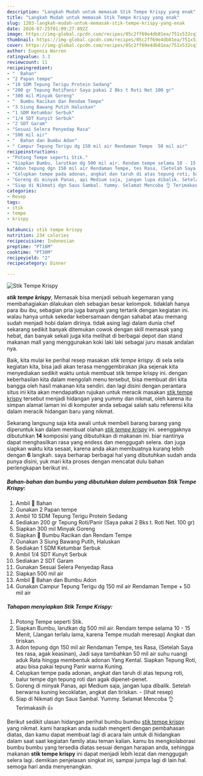```yaml
---
description: "Langkah Mudah untuk memasak Stik Tempe Krispy yang enak"
title: "Langkah Mudah untuk memasak Stik Tempe Krispy yang enak"
slug: 1203-langkah-mudah-untuk-memasak-stik-tempe-krispy-yang-enak
date: 2020-07-25T01:09:27.892Z
image: https://img-global.cpcdn.com/recipes/05c2ff69e4db81ea/751x532cq70/stik-tempe-krispy-foto-resep-utama.jpg
thumbnail: https://img-global.cpcdn.com/recipes/05c2ff69e4db81ea/751x532cq70/stik-tempe-krispy-foto-resep-utama.jpg
cover: https://img-global.cpcdn.com/recipes/05c2ff69e4db81ea/751x532cq70/stik-tempe-krispy-foto-resep-utama.jpg
author: Eugenia Warren
ratingvalue: 3.3
reviewcount: 11
recipeingredient:
- "  Bahan"
- "2 Papan tempe"
- "10 SDM Tepung Terigu Protein Sedang"
- "200 gr Tepung RotiPanir Saya pakai 2 Bks t Roti Net 100 gr"
- "300 mil Minyak Goreng"
- "  Bumbu Racikan dan Rendam Tempe"
- "3 Siung Bawang Putih Haluskan"
- "1 SDM Ketumbar Serbuk"
- "1/4 SDT Kunyit Serbuk"
- "2 SDT Garam"
- "Sesuai Selera Penyedap Rasa"
- "500 mil air"
- "  Bahan dan Bumbu Adon"
- " Campur Tepung Terigu dg 150 mil air Rendaman Tempe  50 mil air"
recipeinstructions:
- "Potong Tempe seperti Stik."
- "Siapkan Bumbu, larutkan dg 500 mil air. Rendam tempe selama 10 - 15 Menit, (Jangan terlalu lama, karena Tempe mudah meresap) Angkat dan tiriskan."
- "Adon tepung dgn 150 mil air Rendaman Tempe, tes Rasa, (Setelah Saya tes rasa, agak keasinan), Jadi saya tambahkan 50 mil air suhu ruang) aduk Rata hingga membentuk adonan Yang Kental. Siapkan Tepung Roti, atau bisa pakai tepung Panir warna Kuning."
- "Celupkan tempe pada adonan, angkat dan taruh di atas tepung roti, balur tempe dgn tepung roti dan agak dipenet-penet."
- "Goreng di minyak Panas, api Medium saja, jangan lupa dibalik. Setelah berwarna kuning kecoklatan, angkat dan tiriskan.           (lihat resep)"
- "Siap di Nikmati dgn Saus Sambal. Yummy. Selamat Mencoba 👌 Terimakasih 👍"
categories:
- Resep
tags:
- stik
- tempe
- krispy

katakunci: stik tempe krispy 
nutrition: 234 calories
recipecuisine: Indonesian
preptime: "PT16M"
cooktime: "PT30M"
recipeyield: "2"
recipecategory: Dinner

---
```



![Stik Tempe Krispy](https://img-global.cpcdn.com/recipes/05c2ff69e4db81ea/751x532cq70/stik-tempe-krispy-foto-resep-utama.jpg)

<b><i>stik tempe krispy</i></b>, Memasak bisa menjadi sebuah kegemaran yang membahagiakan dilakukan oleh sebagian besar kelompok. tidaklah hanya para ibu ibu, sebagian pria juga banyak yang tertarik dengan kegiatan ini. walau hanya untuk sekedar kebersamaan dengan sahabat atau memang sudah menjadi hobi dalam dirinya. tidak asing lagi dalam dunia chef sekarang sedikit banyak ditemukan cowok dengan skill memasak yang hebat, dan banyak sekali juga kita melihat di berbagai depot dan stand makanan mall yang menggunakan koki laki laki sebagai juru masak andalan nya.



Baik, kita mulai ke perihal resep masakan <i>stik tempe krispy</i>. di sela sela kegiatan kita, bisa jadi akan terasa menggembirakan jika sejenak kita menyediakan sedikit waktu untuk membuat stik tempe krispy ini. dengan keberhasilan kita dalam mengolah menu tersebut, bisa membuat diri kita bangga oleh hasil makanan kita sendiri. dan lagi disini dengan perantara situs ini kita akan mendapatkan rujukan untuk meracik masakan <u>stik tempe krispy</u> tersebut menjadi hidangan yang yummy dan nikmat, oleh karena itu simpan alamat laman ini di komputer anda sebagai salah satu referensi kita dalam meracik hidangan baru yang nikmat.


Sekarang langsung saja kita awali untuk membeli barang barang yang diperuntuk kan dalam membuat olahan <u><i>stik tempe krispy</i></u> ini. seenggaknya dibutuhkan <b>14</b> komposisi yang dibutuhkan di makanan ini. biar nantinya dapat menghasilkan rasa yang endess dan menggugah selera. dan juga siapkan waktu kita sesaat, karena anda akan membuatnya kurang lebih dengan <b>6</b> langkah. saya berharap berbagai hal yang dibutuhkan sudah anda punya disini, yuk mari kita proses dengan mencatat dulu bahan perlengkapan berikut ini.

<!--inarticleads1-->

##### Bahan-bahan dan bumbu yang dibutuhkan dalam pembuatan Stik Tempe Krispy:

1. Ambil  📝 Bahan
1. Gunakan 2 Papan tempe
1. Ambil 10 SDM Tepung Terigu Protein Sedang
1. Sediakan 200 gr Tepung Roti/Panir (Saya pakai 2 Bks t. Roti Net. 100 gr)
1. Siapkan 300 mil Minyak Goreng
1. Siapkan  📝 Bumbu Racikan dan Rendam Tempe
1. Gunakan 3 Siung Bawang Putih, Haluskan
1. Sediakan 1 SDM Ketumbar Serbuk
1. Ambil 1/4 SDT Kunyit Serbuk
1. Sediakan 2 SDT Garam
1. Gunakan Sesuai Selera Penyedap Rasa
1. Siapkan 500 mil air
1. Ambil  📝 Bahan dan Bumbu Adon
1. Gunakan  Campur Tepung Terigu dg 150 mil air Rendaman Tempe + 50 mil air




<!--inarticleads2-->

##### Tahapan menyiapkan Stik Tempe Krispy:

1. Potong Tempe seperti Stik.
1. Siapkan Bumbu, larutkan dg 500 mil air. Rendam tempe selama 10 - 15 Menit, (Jangan terlalu lama, karena Tempe mudah meresap) Angkat dan tiriskan.
1. Adon tepung dgn 150 mil air Rendaman Tempe, tes Rasa, (Setelah Saya tes rasa, agak keasinan), Jadi saya tambahkan 50 mil air suhu ruang) aduk Rata hingga membentuk adonan Yang Kental. Siapkan Tepung Roti, atau bisa pakai tepung Panir warna Kuning.
1. Celupkan tempe pada adonan, angkat dan taruh di atas tepung roti, balur tempe dgn tepung roti dan agak dipenet-penet.
1. Goreng di minyak Panas, api Medium saja, jangan lupa dibalik. Setelah berwarna kuning kecoklatan, angkat dan tiriskan. -           (lihat resep)
1. Siap di Nikmati dgn Saus Sambal. Yummy. Selamat Mencoba 👌 Terimakasih 👍




Berikut sedikit ulasan hidangan perihal bumbu bumbu <u>stik tempe krispy</u> yang nikmat. kami harapkan anda sudah mengerti dengan pembahasan diatas, dan kamu dapat membuat lagi di acara lain untuk di hidangkan dalam saat saat kegiatan family atau teman kalian. kamu bs mengkolaborasi bumbu bumbu yang tersedia diatas sesuai dengan harapan anda, sehingga makanan <b>stik tempe krispy</b> ini dapat menjadi lebih lezat dan menggugah selera lagi. demikian penjelasan singkat ini, sampai jumpa lagi di lain hal. semoga hari anda menyenangkan.
